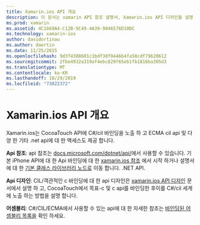 ```yaml
---
title: Xamarin.ios API 개요
description: 이 문서는 xamarin API 참조 설명서, Xamarin.ios API 디자인을 설명 하는 가이드 및 Xamarin 개발에 사용할 수 있는 어셈블리 목록에 연결 됩니다.
ms.prod: xamarin
ms.assetid: 4C1669A4-C12B-9C49-4A39-9046576D10DC
ms.technology: xamarin-ios
author: davidortinau
ms.author: daortin
ms.date: 11/25/2015
ms.openlocfilehash: 9d3f4388601c1bdf38f0446b4fa58cdf79b20612
ms.sourcegitcommit: 2fbe4932a319af4ebc829f65eb1fb1816ba305d3
ms.translationtype: MT
ms.contentlocale: ko-KR
ms.lasthandoff: 10/29/2019
ms.locfileid: "73022372"
---
```

# <a name="xamarinios-api-overview"></a>Xamarin.ios API 개요

Xamarin.ios는 CocoaTouch API에 C#/cil 바인딩을 노출 하 고 ECMA cil api 및 다양 한 기타 .net api에 대 한 액세스도 제공 합니다.

 **Api 참조**: api 참조는 [docs.microsoft.com/dotnet/api/](https://docs.microsoft.com/dotnet/api/)에서 사용할 수 있습니다. 기본 iPhone API에 대 한 Api 바인딩에 대 한 [xamarin.ios 참조](https://docs.microsoft.com/dotnet/api/?view=xamarin-ios-sdk-12) 에서 시작 하거나 설명서에 대 한 [기본 클래스 라이브러리 노드로](https://docs.microsoft.com/dotnet/api/?view=xamarinios-10.8) 이동 합니다. .NET API.

 **Api 디자인**: CIL/객관적인 c 바인딩에 대 한 api 디자인은 [xamarin.ios API 디자인](~/ios/internals/api-design/index.md) 문서에서 설명 하 고, CocoaTouch에서 목표-c 및 c api를 바인딩한 후이를 C#/cil 세계에 노출 하는 방법을 설명 합니다.

 **어셈블리**: C#/CIL/ECMA에서 사용할 수 있는 api에 대 한 자세한 참조는 [바인딩된 어셈블리 목록을](~/cross-platform/internals/available-assemblies.md) 확인 하세요.
